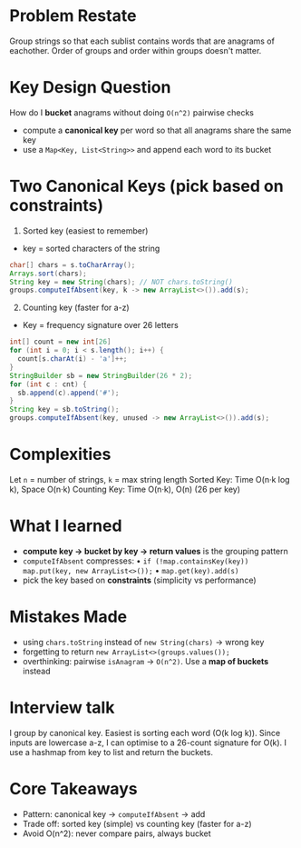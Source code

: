 # Problem Restate
Group strings so that each sublist contains words that are anagrams of eachother. Order of groups and order within groups doesn't matter.

# Key Design Question
How do I **bucket** anagrams without doing `O(n^2)` pairwise checks
- compute a **canonical key** per word so that all anagrams share the same key
- use a `Map<Key, List<String>>` and append each word to its bucket

# Two Canonical Keys (pick based on constraints)
1) Sorted key (easiest to remember)
- key = sorted characters of the string
```java
char[] chars = s.toCharArray();
Arrays.sort(chars);
String key = new String(chars); // NOT chars.toString()
groups.computeIfAbsent(key, k -> new ArrayList<>()).add(s);
```

2) Counting key (faster for a-z)
- Key = frequency signature over 26 letters
```java
int[] count = new int[26]
for (int i = 0; i < s.length(); i++) {
  count[s.charAt(i) - 'a']++;
}
StringBuilder sb = new StringBuilder(26 * 2);
for (int c : cnt) {
  sb.append(c).append('#');
}
String key = sb.toString();
groups.computeIfAbsent(key, unused -> new ArrayList<>()).add(s);
```

# Complexities
Let `n` = number of strings, `k` = max string length
Sorted Key: Time O(n·k log k), Space O(n·k)
Counting Key: Time O(n·k), O(n) (26 per key)

# What I learned
- **compute key -> bucket by key -> return values** is the grouping pattern
- `computeIfAbsent` compresses:
  • `if (!map.containsKey(key)) map.put(key, new ArrayList<>());`
  • `map.get(key).add(s)`
- pick the key based on **constraints** (simplicity vs performance)

# Mistakes Made
- using `chars.toString` instead of `new String(chars)` -> wrong key
- forgetting to return `new ArrayList<>(groups.values());`
- overthinking: pairwise `isAnagram` -> `O(n^2)`. Use a **map of buckets** instead

# Interview talk
I group by canonical key. Easiest is sorting each word (O(k log k)). Since inputs are lowercase a-z, I can optimise to a 26-count signature for O(k). I use a hashmap from key to list and return the buckets.

# Core Takeaways
- Pattern: canonical key -> `computeIfAbsent` -> add
- Trade off: sorted key (simple) vs counting key (faster for a-z)
- Avoid O(n^2): never compare pairs, always bucket
